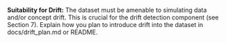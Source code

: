 **Suitability for Drift:** The dataset must be amenable to simulating data and/or concept drift. This is
crucial for the drift detection component (see Section 7). Explain how you plan to introduce drift into
the dataset in docs/drift_plan.md or README.